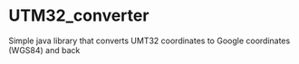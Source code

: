 UTM32_converter
===============

Simple java library that converts UMT32 coordinates to Google coordinates (WGS84) and back